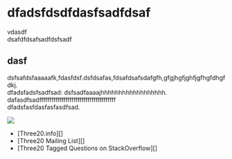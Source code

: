 dfadsfdsdfdasfsadfdsaf  
======================  

vdasdf  
dsafdfdsafsadfdsfsadf  

dasf
----

dsfsafdsfaaaaafk,fdasfdsf.dsfdsafas,fdsafdsafsdafgfh,gfgjhgfjghfjgfhgfdhgfdkj.  
dfadsfadsfsadfsad:
              dsfsadfaaaajhhhhhhhhhhhhhhhhhh.  
dafasdfsadffffffffffffffffffffffffffffffffffffff  
dfadsfasfdasfasfasdfsad.  
  
[![](http://www.flickr.com/photos/carlitos/4521288030/)](http://www.flickr.com/photos/carlitos/4521288030/)  
  
* [Three20.info][]
* [Three20 Mailing List][]
* [Three20 Tagged Questions on StackOverflow][]  
  

